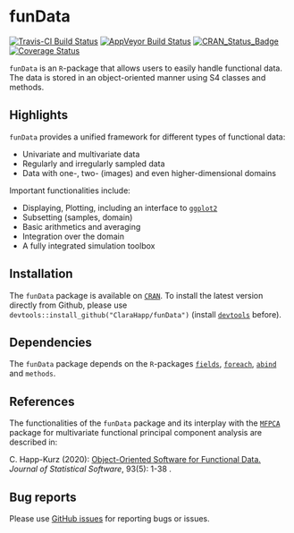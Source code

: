# funData

[![Travis-CI Build Status](https://travis-ci.org/ClaraHapp/funData.svg?branch=master)](https://travis-ci.org/ClaraHapp/funData) 
[![AppVeyor Build Status](https://ci.appveyor.com/api/projects/status/github/ClaraHapp/funData?branch=master&svg=true)](https://ci.appveyor.com/project/ClaraHapp/funData)
[![CRAN\_Status\_Badge](https://www.r-pkg.org/badges/version/funData)](https://CRAN.R-project.org/package=funData )
[![Coverage Status](https://img.shields.io/codecov/c/github/ClaraHapp/funData/master.svg)](https://codecov.io/github/ClaraHapp/funData?branch=master)



`funData` is an `R`-package that allows users to easily handle functional data. The data is stored in an object-oriented manner using S4 classes and methods.

## Highlights ##

`funData` provides a unified framework for different types of functional data:

* Univariate and multivariate data
* Regularly and irregularly sampled data
* Data with one-, two- (images) and even higher-dimensional domains

Important functionalities include: 

* Displaying, Plotting, including an interface to [`ggplot2`](https://CRAN.R-project.org/package=ggplot2)
* Subsetting (samples, domain)
* Basic arithmetics and averaging
* Integration over the domain
* A fully integrated simulation toolbox


## Installation ##

The `funData` package is available on [`CRAN`](https://CRAN.R-project.org/package=funData).
To install the latest version directly from Github, please use `devtools::install_github("ClaraHapp/funData")` (install [`devtools`](https://github.com/r-lib/devtools) before).

## Dependencies ##

The `funData` package depends on the `R`-packages [`fields`](https://CRAN.R-project.org/package=fields), [`foreach`](https://CRAN.R-project.org/package=foreach), [`abind`](https://CRAN.R-project.org/package=abind) and `methods`.

## References ##

The functionalities of the `funData` package and its interplay with the [`MFPCA`](https://CRAN.R-project.org/package=MFPCA) package for multivariate functional principal component analysis are described in:

C. Happ-Kurz (2020): [Object-Oriented Software for Functional Data.](https://www.jstatsoft.org/article/view/v093i05) *Journal of
Statistical Software*, 93(5): 1-38 .

## Bug reports ##

Please use [GitHub issues](https://github.com/ClaraHapp/funData/issues) for reporting bugs or issues.